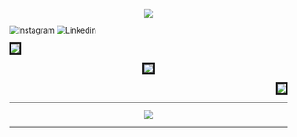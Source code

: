 
<p align="center">
  <img src="https://capsule-render.vercel.app/api?type=waving&color=gradient&text=Hello!&height=100&section=header"/>
</p>
<div align="left">

[![Instagram](https://img.shields.io/badge/denizkkara-%23E4405F.svg?style=for-the-badge&logo=Instagram&logoColor=white)](https://www.instagram.com/denizkkara7/)
[![Linkedin](https://img.shields.io/badge/denizkkara7-%231DA1F2.svg?style=for-the-badge&logo=Linkedin&logoColor=white)](https://www.linkedin.com/in/deniz-k%C3%BC%C3%A7%C3%BCkkara-3564b3217/)


 


<p align='left'><img style="border-style:solid" src="https://github-readme-stats.vercel.app/api?username=Denizk7&count_private=true&theme=radical"/></p>
<p align='center'><img  style="border-style:solid" src="https://github-readme-streak-stats.herokuapp.com/?user=Denizk7&theme=radical"/></p>
<p align='right'><img style="border-style:solid" src = "https://github-readme-stats.vercel.app/api/top-langs/?username=Denizk7&theme=radical&hide=jupyter%20notebook&layout=compact&langs_count=8"/></p>

<div align="center"> 
	
---
	
![](https://activity-graph.herokuapp.com/graph?username=Denizk7&theme=react-dark&hide_border=true&area=true)
	
---
